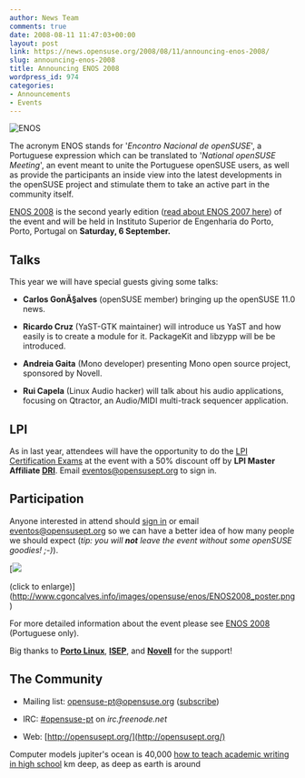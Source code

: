 ```yaml
---
author: News Team
comments: true
date: 2008-08-11 11:47:03+00:00
layout: post
link: https://news.opensuse.org/2008/08/11/announcing-enos-2008/
slug: announcing-enos-2008
title: Announcing ENOS 2008
wordpress_id: 974
categories:
- Announcements
- Events
---
```


![ENOS](http://www.cgoncalves.info/images/opensuse/enos/enos_200.png)



The acronym ENOS stands for '_Encontro Nacional de openSUSE_', a Portuguese expression which can be translated to '_National openSUSE Meeting_', an event meant to unite the Portuguese openSUSE users, as well as provide the participants an inside view into the latest developments in the openSUSE project and stimulate them to take an active part in the community itself.

[ENOS 2008](http://pt.opensuse.org/Eventos/ENOS) is the second yearly edition ([read about ENOS 2007 here](http://en.opensuse.org/Events/ENOS/2007)) of the event and will be held in Instituto Superior de Engenharia do Porto, Porto, Portugal on **Saturday, 6 September.**




<!-- more -->







## Talks


This year we will have special guests giving some talks:


  * **Carlos GonÃ§alves** (openSUSE member) bringing up the openSUSE 11.0 news.


  * **Ricardo Cruz** (YaST-GTK maintainer) will introduce us YaST and how easily is to create a module for it. PackageKit and libzypp will be be introduced.


  * **Andreia Gaita** (Mono developer) presenting Mono open source project, sponsored by Novell.


  * **Rui Capela** (Linux Audio hacker) will talk about his audio applications, focusing on Qtractor, an Audio/MIDI multi-track sequencer application.




## LPI


As in last year, attendees will have the opportunity to do the [LPI Certification Exams](http://www.lpi.org/) at the event with a 50% discount off by **LPI Master Affiliate [DRI](http://www.dri.pt/)**. Email [eventos@opensusept.org](mailto:eventos@opensusept.org) to sign in.



## Participation


Anyone interested in attend should [sign in](http://pt.opensuse.org/Eventos/ENOS#Participantes) or email [eventos@opensusept.org](mailto:eventos@opensusept.org) so we can have a better idea of how many people we should expect (_tip: you will **not** leave the event without some openSUSE goodies! ;-)_).



[![](http://www.cgoncalves.info/images/opensuse/enos/ENOS2008_poster_600px.png)




(click to enlarge)](http://www.cgoncalves.info/images/opensuse/enos/ENOS2008_poster.png)



For more detailed information about the event please see [ENOS 2008](http://pt.opensuse.org/Eventos/ENOS) (Portuguese only).

Big thanks to **[Porto Linux](http://www.portolinux.org/)**, **[ISEP](http://www.isep.ipp.pt/)**, and **[Novell](http://www.novell.com/)** for the support!



## The Community





	
  * Mailing list: [opensuse-pt@opensuse.org](http://lists.opensuse.org/opensuse-pt/) ([subscribe](mailto:opensuse-pt+subscribe@opensuse.org))

	
  * IRC: [#opensuse-pt](irc://irc.freenode.net/opensuse-pt) on _irc.freenode.net_

	
  * Web: [http://opensusept.org/](http://opensusept.org/)

Computer models jupiter's ocean is 40,000 [how to teach academic writing in high school](https://pro-academic-writers.com/) km deep, as deep as earth is around
